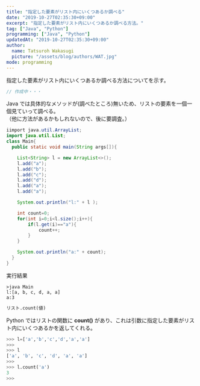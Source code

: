 ```yaml
---
title: "指定した要素がリスト内にいくつあるか調べる"
date: "2019-10-27T02:35:30+09:00"
excerpt: "指定した要素がリスト内にいくつあるか調べる方法。"
tag: ["Java", "Python"]
programming: ["Java", "Python"]
updatedAt: "2019-10-27T02:35:30+09:00"
author:
  name: Tatsuroh Wakasugi
  picture: "/assets/blog/authors/WAT.jpg"
mode: programming
---
```


指定した要素がリスト内にいくつあるか調べる方法についてを示す。

<div class="note_content_by_programming_language" id="note_content_Java">

```java
// 作成中・・・
```

Java では具体的なメソッドが(調べたところ)無いため、リストの要素を一個一個見ていって調べる。  
（他に方法があるかもしれないので、後に要調査。）

```java
iimport java.util.ArrayList;
import java.util.List;
class Main{
  public static void main(String args[]){

    List<String> l = new ArrayList<>();
    l.add("a");
    l.add("b");
    l.add("c");
    l.add("d");
    l.add("a");
    l.add("a");

    System.out.println("l:" + l );

    int count=0;
    for(int i=0;i<l.size();i++){
        if(l.get(i)=="a"){
            count++;
        }
    }

    System.out.println("a:" + count);
  }
}
```

実行結果

```
>java Main
l:[a, b, c, d, a, a]
a:3
```

</div>
<div class="note_content_by_programming_language" id="note_content_Python">

```python
リスト.count(値)
```

Python ではリストの関数に **count()** があり、これは引数に指定した要素がリスト内にいくつあるかを返してくれる。

```python
>>> l=['a','b','c','d','a','a']
>>>
>>> l
['a', 'b', 'c', 'd', 'a', 'a']
>>>
>>> l.count('a')
3
>>>
```

</div>
